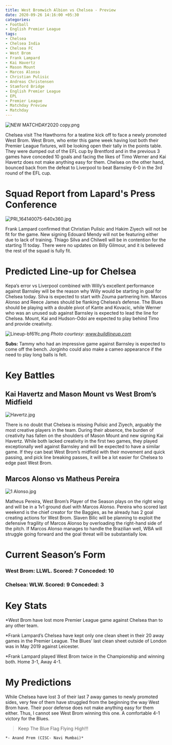 ```yaml
---
title: West Bromwich Albion vs Chelsea - Preview
date: 2020-09-26 14:16:00 +05:30
categories:
- Football
- English Premier League
tags:
- Chelsea
- Chelsea India
- Chelsea FC
- West Brom
- Frank Lampard
- Kai Havertz
- Mason Mount
- Marcos Alonso
- Christian Pulisic
- Andreas Christensen
- Stamford Bridge
- English Premier League
- EPL
- Premier League
- Matchday Preview
- Matchday
---
```


![NEW MATCHDAY2020 copy.png](/uploads/NEW%20MATCHDAY2020%20copy.png)

Chelsea visit The Hawthorns for a teatime kick off to face a newly promoted West Brom. West Brom, who enter this game week having lost both their Premier League fixtures, will be looking open their tally in the points table. They were dumped out of the EFL cup by Brentford and in the previous 3 games have conceded 10 goals and facing the likes of Timo Werner and Kai Havertz does not make anything easy for them. Chelsea on the other hand, bounced back from the defeat to Liverpool to beat Barnsley 6-0 in the 3rd round of the EFL cup.

# Squad Report from Lapard's Press Conference

![PRI_164140075-640x360.jpg](/uploads/PRI_164140075-640x360.jpg)

Frank Lampard confirmed that Christian Pulisic and Hakim Ziyech will not be fit for the game. New signing Edouard Mendy will not be featuring either due to lack of training. Thiago Silva and Chilwell will be in contention for the starting 11 today. There were no updates on Billy Gilmour, and it is believed the rest of the squad is fully fit.

# Predicted Line-up for Chelsea

Kepa’s error vs Liverpool combined with Willy’s excellent performance against Barnsley will be the reason why Willy would be starting in goal for Chelsea today. Silva is expected to start with Zouma partnering him. Marcos Alonso and Reece James should be flanking Chelsea’s defense. The Blues should be playing with a double pivot of Kante and Kovacic, while Werner who was an unused sub against Barnsley is expected to lead the line for Chelsea. Mount, Kai and Hudson-Odoi are expected to play behind Timo and provide creativity.

![Lineup-bf61fc.png](/uploads/Lineup-bf61fc.png) *Photo courtesy: www.buildlineup.com*

**Subs:** Tammy who had an impressive game against Barnsley is expected to come off the bench. Jorginho could also make a cameo appearance if the need to play long balls is felt. 

# Key Battles

## Kai Havertz and Mason Mount vs West Brom’s Midfield

![Havertz.jpg](/uploads/Havertz.jpg)

There is no doubt that Chelsea is missing Pulisic and Ziyech, arguably the most creative players in the team. During their absence, the burden of creativity has fallen on the shoulders of Mason Mount and new signing Kai Havertz. While both lacked creativity in the first two games, they played exceptionally well against Barnsley and will be expected to have a similar game. If they can beat West Brom’s midfield with their movement and quick passing, and pick line breaking passes, it will be a lot easier for Chelsea to edge past West Brom.

## Marcos Alonso vs Matheus Pereira

![1 Alonso.jpg](/uploads/1%20Alonso.jpg)

Matheus Pereira, West Brom’s Player of the Season plays on the right wing and will be in a 1v1 ground duel with Marcos Alonso. Pereira who scored last weekend is the chief creator for the Baggies, as he already has 2 goal creating actions for West Brom. Slaven Bilic will be planning to exploit the defensive fragility of Marcos Alonso by overloading the right-hand side of the pitch. If Marcos Alonso manages to handle the Brazilian well, WBA will struggle going forward and the goal threat will be substantially low. 

# Current Season’s Form

### West Brom: LLWL. Scored: 7 Conceded: 10 
### Chelsea: WLW. Scored: 9 Conceded: 3 

# Key Stats

*West Brom have lost more Premier League game against Chelsea than to any other team. 

*Frank Lampard’s Chelsea have kept only one clean sheet in their 20 away games in the Premier League. The Blues’ last clean sheet outside of London was in May 2019 against Leicester. 

*Frank Lampard played West Brom twice in the Championship and winning both. Home 3-1, Away 4-1. 

# My Predictions

While Chelsea have lost 3 of their last 7 away games to newly promoted sides, very few of them have struggled from the beginning the way West Brom have. Their poor defense does not make anything easy for them either. Thus, I cannot see West Brom winning this one. A comfortable 4-1 victory for the Blues.

> Keep The Blue Flag Flying High!!!

`*- Anand Prem (CISC- Navi Mumbai)*`